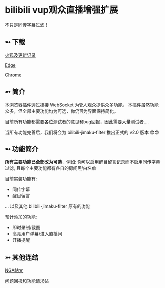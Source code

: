 # bilibili vup观众直播增强扩展

不只是同传字幕过滤！

## ➵ 下载

[火狐及更新记录](https://github.com/eric2788/bilibili-vup-stream-enhancer/releases)

[Edge](https://microsoftedge.microsoft.com/addons/detail/ehdhihncinoejihhmhpdoeloadihnfio)

[Chrome](https://chrome.google.com/webstore/detail/nhomlepkjglilcahfcfnggebkaabeiog)

## ➵ 简介

本浏览器插件透过挂接 WebSocket 为管人观众提供众多功能。 本插件虽然功能众多，但全部主要功能均为可选，你仍可为界面保持简化。

目前所有功能都需要各位测试者的意见和bug回报，因此需要大量测试者....

当所有功能完善后，我们将会为 bilibili-jimaku-filter 推出正式的 v2.0 版本 😎😎

## ➵ 功能简介

**所有主要功能已全部改为可选**，例如: 你可以启用醒目留言记录而不启用同传字幕过滤, 且每个主要功能都有各自的房间黑/白名单

目前实装功能有:
- 同传字幕
- 醒目留言

... 以及其他 bilibili-jimaku-filter 原有的功能


预计添加的功能:
- 即时录制/截图
- 高亮用户弹幕/进入直播间
- 开播提醒


## ➵ 其他连结

[NGA帖文](https://ngabbs.com/read.php?tid=24434809)

[问题回报和功能请求帖](https://github.com/eric2788/bilibili-vup-stream-enhancer/issues)
